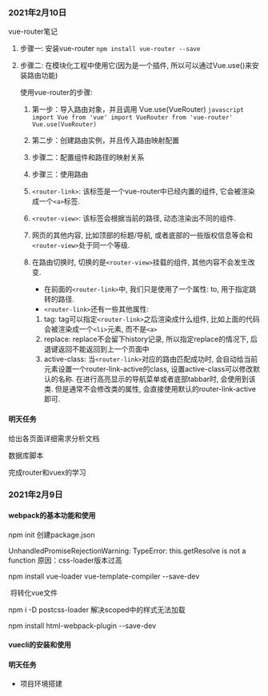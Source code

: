 ### 2021年2月10日

vue-router笔记

1. 步骤一: 安装vue-router
   `npm install vue-router --save`

2. 步骤二: 在模块化工程中使用它(因为是一个插件, 所以可以通过Vue.use()来安装路由功能)

   使用vue-router的步骤:

   1. 第一步：导入路由对象，并且调用 Vue.use(VueRouter)
      `javascript import Vue from 'vue' import VueRouter from 'vue-router' Vue.use(VueRouter)`

   2. 第二步：创建路由实例，并且传入路由映射配置

   3. 步骤二：配置组件和路径的映射关系

   4. 步骤三：使用路由

   5. `<router-link>`: 该标签是一个vue-router中已经内置的组件, 它会被渲染成一个`<a>`标签.

   6. `<router-view>`: 该标签会根据当前的路径, 动态渲染出不同的组件.

   7. 网页的其他内容, 比如顶部的标题/导航, 或者底部的一些版权信息等会和`<router-view>`处于同一个等级.

   8. 在路由切换时, 切换的是`<router-view>`挂载的组件, 其他内容不会发生改变.

      - 在前面的`<router-link>`中, 我们只是使用了一个属性: to, 用于指定跳转的路径.
      - `<router-link>`还有一些其他属性:

      1. tag: tag可以指定`<router-link>`之后渲染成什么组件, 比如上面的代码会被渲染成一个`<li>`元素, 而不是`<a>`
      2. replace: replace不会留下history记录, 所以指定replace的情况下, 后退键返回不能返回到上一个页面中
      3. active-class: 当`<router-link>`对应的路由匹配成功时, 会自动给当前元素设置一个router-link-active的class, 设置active-class可以修改默认的名称.
         在进行高亮显示的导航菜单或者底部tabbar时, 会使用到该类.
         但是通常不会修改类的属性, 会直接使用默认的router-link-active即可.

#### 明天任务

给出各页面详细需求分析文档

数据库脚本

完成router和vuex的学习



### 2021年2月9日

#### webpack的基本功能和使用

npm init
	创建package.json

UnhandledPromiseRejectionWarning: TypeError: this.getResolve is not a function
	原因：css-loader版本过高

npm install vue-loader vue-template-compiler --save-dev

​	将转化vue文件

npm i -D postcss-loader
	解决scoped中的样式无法加载

npm install html-webpack-plugin --save-dev

#### vuecli的安装和使用

#### 明天任务

* 项目环境搭建

  



